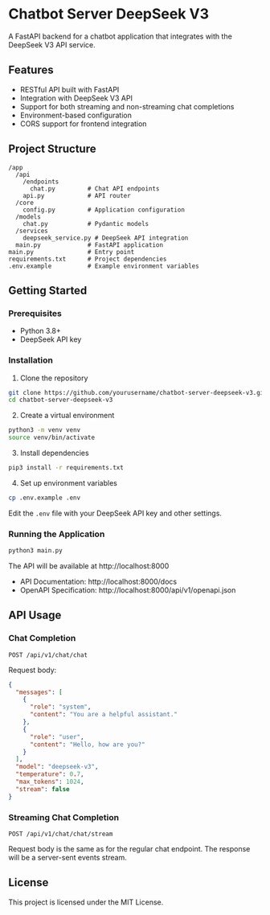 # Chatbot Server DeepSeek V3

A FastAPI backend for a chatbot application that integrates with the DeepSeek V3 API service.

## Features

- RESTful API built with FastAPI
- Integration with DeepSeek V3 API
- Support for both streaming and non-streaming chat completions
- Environment-based configuration
- CORS support for frontend integration

## Project Structure

```
/app
  /api
    /endpoints
      chat.py         # Chat API endpoints
    api.py            # API router
  /core
    config.py         # Application configuration
  /models
    chat.py           # Pydantic models
  /services
    deepseek_service.py # DeepSeek API integration
  main.py             # FastAPI application
main.py               # Entry point
requirements.txt      # Project dependencies
.env.example          # Example environment variables
```

## Getting Started

### Prerequisites

- Python 3.8+
- DeepSeek API key

### Installation

1. Clone the repository

```bash
git clone https://github.com/yourusername/chatbot-server-deepseek-v3.git
cd chatbot-server-deepseek-v3
```

2. Create a virtual environment

```bash
python3 -m venv venv
source venv/bin/activate
```

3. Install dependencies

```bash
pip3 install -r requirements.txt
```

4. Set up environment variables

```bash
cp .env.example .env
```

Edit the `.env` file with your DeepSeek API key and other settings.

### Running the Application

```bash
python3 main.py
```

The API will be available at http://localhost:8000

- API Documentation: http://localhost:8000/docs
- OpenAPI Specification: http://localhost:8000/api/v1/openapi.json

## API Usage

### Chat Completion

```http
POST /api/v1/chat/chat
```

Request body:

```json
{
  "messages": [
    {
      "role": "system",
      "content": "You are a helpful assistant."
    },
    {
      "role": "user",
      "content": "Hello, how are you?"
    }
  ],
  "model": "deepseek-v3",
  "temperature": 0.7,
  "max_tokens": 1024,
  "stream": false
}
```

### Streaming Chat Completion

```http
POST /api/v1/chat/chat/stream
```

Request body is the same as for the regular chat endpoint. The response will be a server-sent events stream.

## License

This project is licensed under the MIT License.
